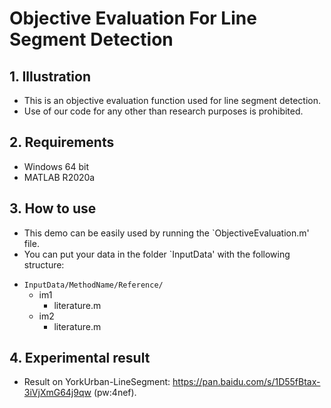 # Objective Evaluation For Line Segment Detection
## 1. Illustration
- This is an objective evaluation function used for line segment detection. 
- Use of our code for any other than research purposes is prohibited.

## 2. Requirements
- Windows 64 bit
- MATLAB R2020a

## 3. How to use
- This demo can be easily used by running the `ObjectiveEvaluation.m' file.
- You can put your data in the folder `InputData' with the following structure:
* `InputData/MethodName/Reference/`
	* im1
		* literature.m
	* im2
		* literature.m
## 4. Experimental result
- Result on YorkUrban-LineSegment: https://pan.baidu.com/s/1D55fBtax-3iVjXmG64j9qw (pw:4nef).
